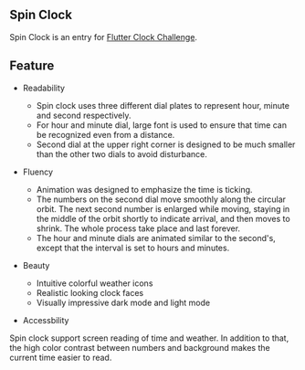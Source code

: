 ## Spin Clock

Spin Clock is an entry for [Flutter Clock Challenge](flutter.dev/clock). 

## Feature

- Readability

  - Spin clock uses three different dial plates to represent hour, minute and second respectively.
  - For hour and minute dial, large font is used to ensure that time can be recognized even from a distance.
  - Second dial at the upper right corner is designed to be much smaller than the other two dials to avoid disturbance. 

- Fluency

  - Animation was designed to emphasize the time is ticking. 
  - The numbers on the second dial move smoothly along the circular orbit. The next second number is enlarged while moving, staying in the middle of the orbit shortly to indicate arrival, and then moves to shrink. The whole process take place and last forever. 
  - The hour and minute dials are animated similar to the second's, except that the interval is set to hours and minutes.


- Beauty

  - Intuitive colorful weather icons
  - Realistic looking clock faces
  - Visually impressive dark mode and light mode

- Accessbility

Spin clock support screen reading of time and weather. In addition to that, the high color contrast between numbers and background makes the current time easier to read. 
